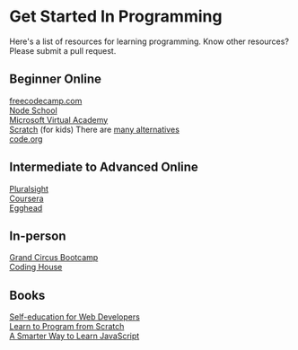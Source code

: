 # Get Started In Programming
Here's a list of resources for learning programming. Know other resources? Please submit a pull request.

## Beginner Online
[freecodecamp.com](http://www.freecodecamp.com)  
[Node School](http://nodeschool.io)  
[Microsoft Virtual Academy](https://mva.microsoft.com)  
[Scratch](https://scratch.mit.edu) (for kids) There are [many alternatives](http://wiki.scratch.mit.edu/wiki/Alternatives_to_Scratch)  
[code.org](https://code.org)

## Intermediate to Advanced Online
[Pluralsight](http://www.pluralsight.com)  
[Coursera](https://www.coursera.org/courses?query=programming)  
[Egghead](http://egghead.io) 

## In-person
[Grand Circus Bootcamp](http://www.grandcircus.co)  
[Coding House](http://codinghouse.co/#!home)

## Books
[Self-education for Web Developers](http://www.amazon.com/Self-education-Web-Developers-Develop-Applications-ebook/dp/B017632IYY)  
[Learn to Program from Scratch](http://www.amazon.com/Learn-Program-Scratch-Introduction-Programming/dp/1593275439/ref=sr_1_4?ie=UTF8&qid=1448208246&sr=8-4&keywords=beginning+programming)  
[A Smarter Way to Learn JavaScript](http://www.amazon.com/Smarter-Way-Learn-JavaScript-technology/dp/1497408180/ref=sr_1_10?ie=UTF8&qid=1448208246&sr=8-10&keywords=beginning+programming)  
